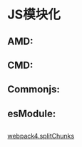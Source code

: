 # JS模块化

## AMD: 

## CMD: 

## Commonjs:

## esModule: 

## 

[webpack4.splitChunks](https://www.cnblogs.com/kwzm/p/10314438.html)